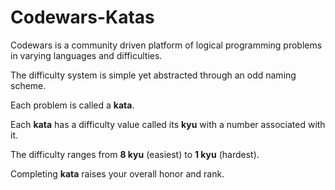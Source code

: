 # Codewars-Katas

Codewars is a community driven platform of logical programming problems in varying languages and difficulties.

The difficulty system is simple yet abstracted through an odd naming scheme.

Each problem is called a **kata**.

Each **kata** has a difficulty value called its **kyu** with a number associated with it.

The difficulty ranges from **8 kyu** (easiest) to **1 kyu** (hardest). 

Completing **kata** raises your overall honor and rank.